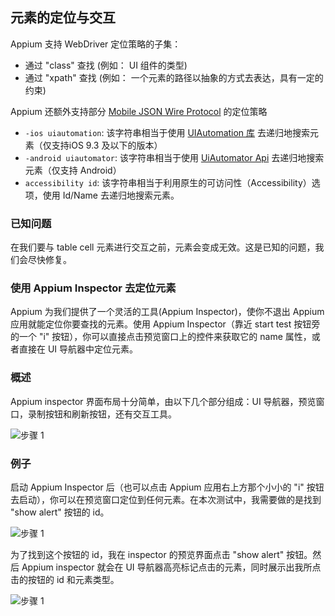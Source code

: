 ## 元素的定位与交互

Appium 支持 WebDriver 定位策略的子集：

* 通过 "class" 查找 (例如： UI 组件的类型)
* 通过 "xpath" 查找 (例如： 一个元素的路径以抽象的方式去表达，具有一定的约束)


Appium 还额外支持部分 [Mobile JSON Wire Protocol](https://github.com/SeleniumHQ/mobile-spec/blob/master/spec-draft.md) 的定位策略


* `-ios uiautomation`: 该字符串相当于使用 [UIAutomation 库](ios_predicate.md) 去递归地搜索元素（仅支持iOS 9.3 及以下的版本）
* `-android uiautomator`: 该字符串相当于使用 [UiAutomator Api](uiautomator_uiselector.md) 去递归地搜索元素（仅支持 Android）
* `accessibility id`: 该字符串相当于利用原生的可访问性（Accessibility）选项，使用 Id/Name 去递归地搜索元素。

### 已知问题

在我们要与 table cell 元素进行交互之前，元素会变成无效。这是已知的问题，我们会尽快修复。


### 使用 Appium Inspector 去定位元素

Appium 为我们提供了一个灵活的工具(Appium Inspector)，使你不退出 Appium 应用就能定位你要查找的元素。使用 Appium Inspector（靠近 start test 按钮旁的一个 "i" 按钮），你可以直接点击预览窗口上的控件来获取它的 name 属性，或者直接在 UI 导航器中定位元素。


### 概述

Appium inspector 界面布局十分简单，由以下几个部分组成：UI 导航器，预览窗口，录制按钮和刷新按钮，还有交互工具。

![步骤 1](https://raw.github.com/appium/appium/master/assets/InspectorImages/Overview.png)

### 例子

启动 Appium Inspector 后（也可以点击 Appium 应用右上方那个小小的 "i" 按钮去启动），你可以在预览窗口定位到任何元素。在本次测试中，我需要做的是找到 "show alert" 按钮的 id。

![步骤 1](https://raw.github.com/appium/appium/master/assets/InspectorImages/Step1.png)


为了找到这个按钮的 id，我在 inspector 的预览界面点击 "show alert" 按钮。然后 Appium inspector 就会在 UI 导航器高亮标记点击的元素，同时展示出我所点击的按钮的 id 和元素类型。

![步骤 1](https://raw.github.com/appium/appium/master/assets/InspectorImages/Step2.png)
